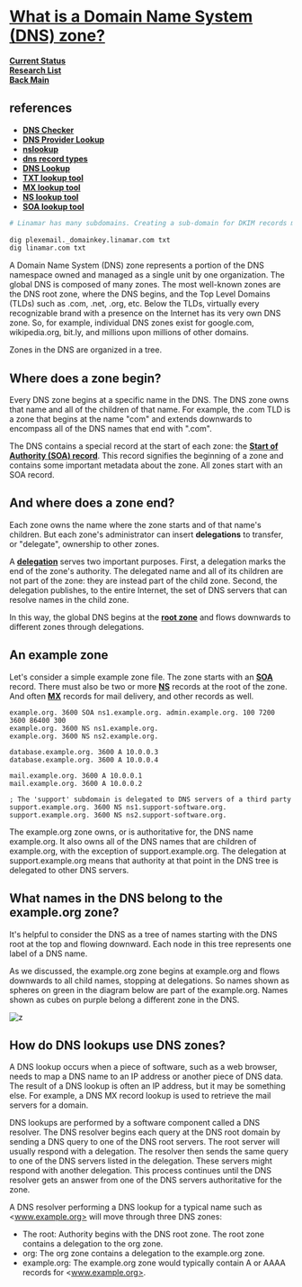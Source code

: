 # **[What is a Domain Name System (DNS) zone?](https://www.nslookup.io/learning/what-is-a-dns-zone/)**

**[Current Status](../../../development/status/weekly/current_status.md)**\
**[Research List](../../research_list.md)**\
**[Back Main](../../../README.md)**

## references

- **[DNS Checker](https://dnschecker.org/)**
- **[DNS Provider Lookup](https://mxtoolbox.com/DnsLookup.aspx)**
- **[nslookup](https://www.nslookup.io/)**
- **[dns record types](https://www.nslookup.io/learning/dns-record-types/)**
- **[DNS Lookup](https://www.whoisfreaks.com/)**
- **[TXT lookup tool](https://www.nslookup.io/txt-lookup/)**
- **[MX lookup tool](https://www.nslookup.io/mx-lookup/)**
- **[NS lookup tool](https://www.nslookup.io/ns-lookup/)**
- **[SOA lookup tool](https://www.nslookup.io/soa-lookup/)**

```bash
# Linamar has many subdomains. Creating a sub-domain for DKIM records make emailing more secure.
 
dig plexemail._domainkey.linamar.com txt
dig linamar.com txt

```

A Domain Name System (DNS) zone represents a portion of the DNS namespace owned and managed as a single unit by one organization. The global DNS is composed of many zones.
The most well-known zones are the DNS root zone, where the DNS begins, and the Top Level Domains (TLDs) such as .com, .net, .org, etc. Below the TLDs, virtually every recognizable brand with a presence on the Internet has its very own DNS zone. So, for example, individual DNS zones exist for google.com, wikipedia.org, bit.ly, and millions upon millions of other domains.

Zones in the DNS are organized in a tree.

## Where does a zone begin?

Every DNS zone begins at a specific name in the DNS. The DNS zone owns that name and all of the children of that name. For example, the .com TLD is a zone that begins at the name "com" and extends downwards to encompass all of the DNS names that end with ".com".

The DNS contains a special record at the start of each zone: the **[Start of Authority (SOA) record](https://www.nslookup.io/learning/dns-record-types/soa/)**. This record signifies the beginning of a zone and contains some important metadata about the zone. All zones start with an SOA record.

## And where does a zone end?

Each zone owns the name where the zone starts and of that name's children. But each zone's administrator can insert **delegations** to transfer, or "delegate", ownership to other zones.

A **[delegation](https://www.nslookup.io/learning/zone-delegation/)** serves two important purposes. First, a delegation marks the end of the zone's authority. The delegated name and all of its children are not part of the zone: they are instead part of the child zone. Second, the delegation publishes, to the entire Internet, the set of DNS servers that can resolve names in the child zone.

In this way, the global DNS begins at the **[root zone](https://www.nslookup.io/learning/what-is-the-dns-root-zone/)** and flows downwards to different zones through delegations.

## An example zone

Let's consider a simple example zone file. The zone starts with an **[SOA](https://www.nslookup.io/learning/dns-record-types/soa/)** record. There must also be two or more **[NS](https://www.nslookup.io/learning/dns-record-types/ns/)** records at the root of the zone. And often **[MX](https://www.nslookup.io/learning/dns-record-types/mx/)** records for mail delivery, and other records as well.

```csv
example.org. 3600 SOA ns1.example.org. admin.example.org. 100 7200 3600 86400 300
example.org. 3600 NS ns1.example.org.
example.org. 3600 NS ns2.example.org.

database.example.org. 3600 A 10.0.0.3
database.example.org. 3600 A 10.0.0.4

mail.example.org. 3600 A 10.0.0.1
mail.example.org. 3600 A 10.0.0.2

; The 'support' subdomain is delegated to DNS servers of a third party
support.example.org. 3600 NS ns1.support-software.org.
support.example.org. 3600 NS ns2.support-software.org.
```

The example.org zone owns, or is authoritative for, the DNS name example.org. It also owns all of the DNS names that are children of example.org, with the exception of support.example.org. The delegation at support.example.org means that authority at that point in the DNS tree is delegated to other DNS servers.

## What names in the DNS belong to the example.org zone?

It's helpful to consider the DNS as a tree of names starting with the DNS root at the top and flowing downward. Each node in this tree represents one label of a DNS name.

As we discussed, the example.org zone begins at example.org and flows downwards to all child names, stopping at delegations. So names shown as spheres on green in the diagram below are part of the example.org. Names shown as cubes on purple belong a different zone in the DNS.

![z](https://www.nslookup.io/img/example-zone.c76c32f0.jpg)

## How do DNS lookups use DNS zones?

A DNS lookup occurs when a piece of software, such as a web browser, needs to map a DNS name to an IP address or another piece of DNS data. The result of a DNS lookup is often an IP address, but it may be something else. For example, a DNS MX record lookup is used to retrieve the mail servers for a domain.

DNS lookups are performed by a software component called a DNS resolver. The DNS resolver begins each query at the DNS root domain by sending a DNS query to one of the DNS root servers. The root server will usually respond with a delegation. The resolver then sends the same query to one of the DNS servers listed in the delegation. These servers might respond with another delegation. This process continues until the DNS resolver gets an answer from one of the DNS servers authoritative for the zone.

A DNS resolver performing a DNS lookup for a typical name such as <www.example.org> will move through three DNS zones:

- The root: Authority begins with the DNS root zone. The root zone contains a delegation to the org zone.
- org: The org zone contains a delegation to the example.org zone.
- example.org: The example.org zone would typically contain A or AAAA records for <www.example.org>.
